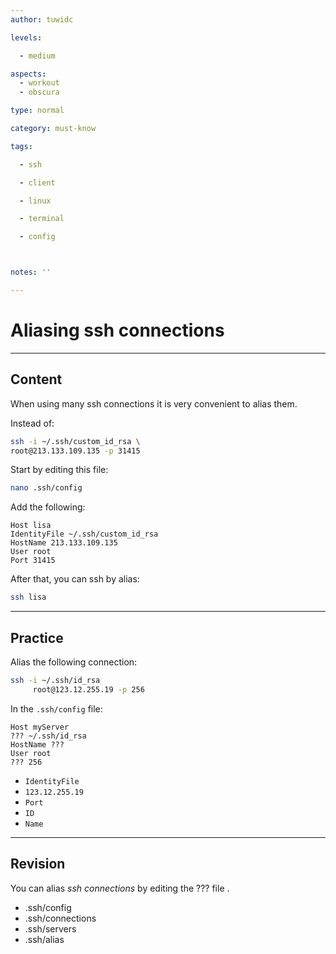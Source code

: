 ```yaml
---
author: tuwidc

levels:

  - medium

aspects:
  - workout
  - obscura

type: normal

category: must-know

tags:

  - ssh

  - client

  - linux

  - terminal

  - config



notes: ''

---
```


# Aliasing ssh connections

---
## Content

When using many ssh connections it is very convenient to alias them.

Instead of:
```bash
ssh -i ~/.ssh/custom_id_rsa \
root@213.133.109.135 -p 31415
```
Start by editing this file:
```bash
nano .ssh/config
```
Add the following:
```
Host lisa
IdentityFile ~/.ssh/custom_id_rsa
HostName 213.133.109.135
User root
Port 31415
```

After that, you can ssh by alias:
```bash
ssh lisa
```

---
## Practice

Alias the following connection:
```bash
ssh -i ~/.ssh/id_rsa
     root@123.12.255.19 -p 256
```
In the `.ssh/config` file:
```
Host myServer
??? ~/.ssh/id_rsa
HostName ???
User root
??? 256
```

* `IdentityFile`
* `123.12.255.19`
* `Port`
* `ID`
* `Name`

---
## Revision

You can alias *ssh connections* by editing the ??? file .

* .ssh/config
* .ssh/connections
* .ssh/servers
* .ssh/alias

 
 
 
